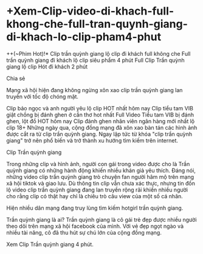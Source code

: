 # +Xem-Clip-video-di-khach-full-khong-che-full-tran-quynh-giang-di-khach-lo-clip-pham4-phut

++(~Phim Hot)!* Clip trần quỳnh giang lộ clip đi khách full không che Full trần quỳnh giang đi khách lộ clip siêu phẩm 4 phút
Full Clip Trần quỳnh giang lộ clip Hót đi khách 2 phút


Chia sẻ

Mạng xã hội hiện đang không ngừng xôn xao clip trần quỳnh giang lan truyền với tốc độ chóng mặt.

Clip bảo ngọc và anh người yêu lộ clip HOT nhất hôm nay
Clip tiểu tam VIB giật chồng bị đánh ghen ở cần thơ hot nhất
Full Video Tiểu tam VIB bị đánh ghen, lột đồ HOT hôm nay
Clip đánh ghen nhân viên ngân hàng mới nhất lộ clip 18+
Những ngày qua, cộng đồng mạng đã xôn xao bàn tán các hình ảnh được cắt ra từ clip trần quỳnh giang. Ngay lập tức từ khóa "clip trần quỳnh giang" trở nên phổ biến và trở thành xu hướng tìm kiếm trên internet.

Clip Trần quỳnh giang

Trong những clip và hình ảnh, người con gái trong video được cho là Trần quỳnh giang có những hành động khiến nhiều khán giả yêu thích. Đáng nói, những video clip trần quỳnh giang trò chuyện fan người hâm mộ trên mạng xã hội tiktok và giao lưu. Dù thông tin clip vẫn chưa xác thực, nhưng tin đồn lộ video clip trần quỳnh giang đang lan truyền rộng rãi khiến nhiều người cho rằng clip có thật hay chỉ là chiêu trò câu view của một số cá nhân.

Hiện nhiều dân mạng đang truy lùng tìm kiếm hotgirl trần quỳnh giang.

Trần quỳnh giang là ai?
Trần quỳnh giang là cô gái trẻ đẹp được nhiều người theo dõi trên mạng xã hội facebook của mình. Với vẻ đẹp ngọt ngào và nhiều tài năng, cô đã thu hút sự chú lớn của cộng đồng mạng.

Xem Clip Trần quỳnh giang 4 phút.

